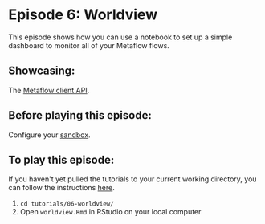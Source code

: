 # Episode 6: Worldview

This episode shows how you can use a notebook to set up a simple dashboard to monitor all of your Metaflow flows.

## Showcasing:

The [Metaflow client API](../../../metaflow/client.md).

## Before playing this episode:

Configure your [sandbox](../../../metaflow-on-aws/metaflow-sandbox.md).

## To play this episode:

If you haven't yet pulled the tutorials to your current working directory, you can follow the instructions [here](../#pull-tutorials).

1. `cd tutorials/06-worldview/`
2. Open `worldview.Rmd` in RStudio on your local computer
